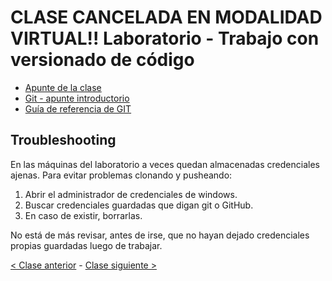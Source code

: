 # CLASE CANCELADA EN MODALIDAD VIRTUAL!! Laboratorio - Trabajo con versionado de código

- [Apunte de la clase](https://drive.google.com/file/d/1s-ACSAjGru4FdsjVsDRly5dOlfm_Yzmg/view)
- [Git - apunte introductorio](https://docs.google.com/document/d/166ksg4rSAIrYWStR5yHrUQjFp1OY3DvSoLMcA8CYc34/edit#heading=h.7urotmir6l2i)
- [Guía de referencia de GIT](https://docs.google.com/document/d/147cqUY86wWVoJ86Ce0NoX1R78CwoCOGZtF7RugUvzFg/edit#heading=h.pfzudah6sze2)

## Troubleshooting

En las máquinas del laboratorio a veces quedan almacenadas credenciales ajenas. Para evitar problemas clonando y pusheando:
1. Abrir el administrador de credenciales de windows.
2. Buscar credenciales guardadas que digan git o GitHub.
3. En caso de existir, borrarlas.

No está de más revisar, antes de irse, que no hayan dejado credenciales propias guardadas luego de trabajar.

[< Clase anterior](https://github.com/pdep-mit/bitacora-de-clase/blob/master/clase-02.md) - [Clase siguiente >](https://github.com/pdep-mit/bitacora-de-clase/blob/master/clase-04.md)
